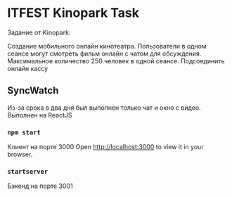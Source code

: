 # ITFEST Kinopark Task

Задание от Kinopark:

Создание мобильного онлайн кинотеатра. Пользователи в одном сеансе могут смотреть фильм онлайн с чатом для обсуждения. Максимальное количество 250 человек в одной сеансе. Подсоединить онлайн кассу

## SyncWatch

Из-за срока в два дня был выполнен только чат и окно с видео. Выполнен на ReactJS

### `npm start`

Клиент на порте 3000
Open [http://localhost:3000](http://localhost:3000) to view it in your browser.

### `startserver`

Бэкенд на порте 3001
